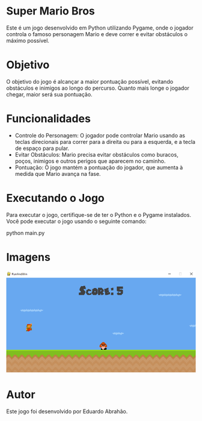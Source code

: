 # Super Mario Bros

Este é um jogo desenvolvido em Python utilizando Pygame, onde o jogador controla o famoso personagem Mario e deve correr e evitar obstáculos o máximo possível.

# Objetivo

O objetivo do jogo é alcançar a maior pontuação possível, evitando obstáculos e inimigos ao longo do percurso. Quanto mais longe o jogador chegar, maior será sua pontuação.

# Funcionalidades

- Controle do Personagem: O jogador pode controlar Mario usando as teclas direcionais para correr para a direita ou para a esquerda, e a tecla de espaço para pular.
- Evitar Obstáculos: Mario precisa evitar obstáculos como buracos, poços, inimigos e outros perigos que aparecem no caminho.
- Pontuação: O jogo mantém a pontuação do jogador, que aumenta à medida que Mario avança na fase.

# Executando o Jogo
Para executar o jogo, certifique-se de ter o Python e o Pygame instalados. Você pode executar o jogo usando o seguinte comando:

python main.py


# Imagens
![Captura de Tela do Jogo](./mariogame.PNG)



# Autor
Este jogo foi desenvolvido por Eduardo Abrahão.
